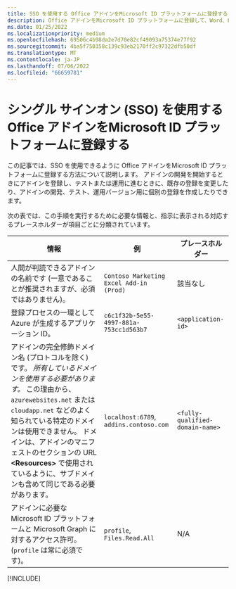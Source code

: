 ```yaml
---
title: SSO を使用する Office アドインをMicrosoft ID プラットフォームに登録する
description: Office アドインをMicrosoft ID プラットフォームに登録して、Word、Excel、PowerPoint、Outlook で SSO を使用する方法について説明します。
ms.date: 01/25/2022
ms.localizationpriority: medium
ms.openlocfilehash: 69506c4b98da2e7d70e82cf49093a75374e77f92
ms.sourcegitcommit: 4ba5f750358c139c93eb2170ff2c97322dfb50df
ms.translationtype: MT
ms.contentlocale: ja-JP
ms.lasthandoff: 07/06/2022
ms.locfileid: "66659781"
---
```

# <a name="register-an-office-add-in-that-uses-single-sign-on-sso-with-the-microsoft-identity-platform"></a>シングル サインオン (SSO) を使用する Office アドインをMicrosoft ID プラットフォームに登録する

この記事では、SSO を使用できるように Office アドインをMicrosoft ID プラットフォームに登録する方法について説明します。 アドインの開発を開始するときにアドインを登録し、テストまたは運用に進むときに、既存の登録を変更したり、アドインの開発、テスト、運用バージョン用に個別の登録を作成したりできます。

次の表では、この手順を実行するために必要な情報と、指示に表示される対応するプレースホルダーが項目ごとに分類されています。

|情報  |例  |プレースホルダー  |
|---------|---------|---------|
|人間が判読できるアドインの名前です  (一意であることが推奨されますが、必須ではありません)。|`Contoso Marketing Excel Add-in (Prod)`|該当なし|
|登録プロセスの一環として Azure が生成するアプリケーション ID。|`c6c1f32b-5e55-4997-881a-753cc1d563b7`|`<application-id>`|
|アドインの完全修飾ドメイン名 (プロトコルを除く) です。 *所有しているドメインを使用する必要があります。* この理由から、`azurewebsites.net` または `cloudapp.net` などのよく知られている特定のドメインは使用できません。 ドメインは、アドインのマニフェストのセクションの URL **\<Resources\>** で使用されているように、サブドメインも含めて同じである必要があります。|`localhost:6789`, `addins.contoso.com`|`<fully-qualified-domain-name>`|
|アドインに必要なMicrosoft ID プラットフォームと Microsoft Graph に対するアクセス許可。 (`profile` は常に必須です)。|`profile`, `Files.Read.All`|N/A|

[!INCLUDE[](../includes/register-sso-add-in-aad-v2-include.md)]
